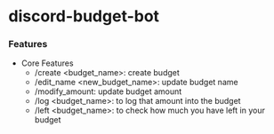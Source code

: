 # discord-budget-bot

### Features 
- Core Features
    - /create <budget_name><amount>: create budget 
    - /edit_name <new_budget_name>: update budget name 
    - /modify_amount: update budget amount
    - /log <amount><budget_name>: to log that amount into the budget 
    - /left <budget_name>: to check how much you have left in your budget 